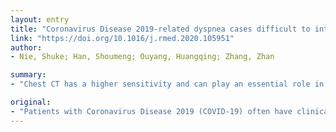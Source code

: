 ```yaml
---
layout: entry
title: "Coronavirus Disease 2019-related dyspnea cases difficult to interpret using chest computed tomography"
link: "https://doi.org/10.1016/j.rmed.2020.105951"
author:
- Nie, Shuke; Han, Shoumeng; Ouyang, Huangqing; Zhang, Zhan

summary:
- "Chest CT has a higher sensitivity and can play an essential role in the diagnosis and treatment of the disease. Patients with COVID-19 often have clinical characteristics, such as chest tightness and dyspnea. Chronic inflammation of the bilateral and respiratory bronchioles is possible mechanisms underlying chest distress. Short-time and lose-dose use of corticosteroid may be helpful to treat chest stiffness in mild patients."

original:
- "Patients with Coronavirus Disease 2019 (COVID-19) often have clinical characteristics, such as chest tightness and dyspnea. Continuous, unresolved dyspnea often indicates the progression of lung lesions. The mechanism that underlies the chest distress and dyspnea in patients with COVID-19 is still unclear. Chest CT has a higher sensitivity and can play an essential role in the diagnosis and treatment of the disease. However, our clinical observations showed that although some patients had significant chest distress and dyspnea, the lesions that were observed in the lungs during computed tomography were milder and not completely consistent with clinical symptoms. We analyzed the clinical characteristics, laboratory test results, and imaging findings of these patients. We found that extensive inflammation of the bilateral and respiratory bronchioles in patients with COVID-19 due to excessive activation of proinflammatory cytokines and chemotactic aggregation of T-lymphocytes at the site of inflammation are possible mechanisms underlying chest distress and dyspnea in patients with COVID-19. Short-time and lose-dose use of corticosteroid may be helpful to treat chest tightness and dyspnea in mild COVID-19 patients. Through this study, we aimed to improve our understanding of the pathogenesis of COVID-19."
---
```


